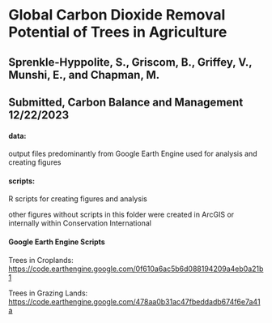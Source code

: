 # Global Carbon Dioxide Removal Potential of Trees in Agriculture
## Sprenkle-Hyppolite, S., Griscom, B., Griffey, V., Munshi, E., and Chapman, M.
## Submitted, Carbon Balance and Management 12/22/2023

#### data: 
output files predominantly from Google Earth Engine used for analysis and creating figures
#### scripts: 
R scripts for creating figures and analysis

other figures without scripts in this folder were created in ArcGIS or internally within Conservation International



#### Google Earth Engine Scripts
Trees in Croplands: https://code.earthengine.google.com/0f610a6ac5b6d088194209a4eb0a21b1

Trees in Grazing Lands: https://code.earthengine.google.com/478aa0b31ac47fbeddadb674f6e7a41a

